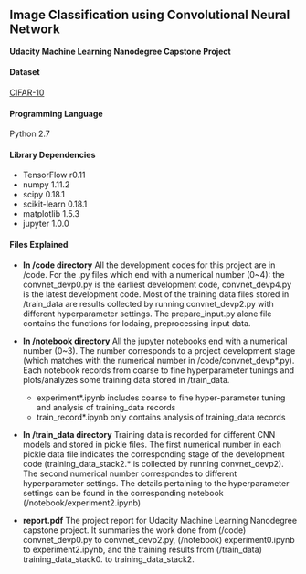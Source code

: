 ## Image Classification using Convolutional Neural Network 
**Udacity Machine Learning Nanodegree Capstone Project**

#### Dataset
[CIFAR-10](http://www.cs.utoronto.ca/~kriz/cifar.html)

#### Programming Language
Python 2.7

#### Library Dependencies
- TensorFlow r0.11
- numpy 1.11.2
- scipy 0.18.1
- scikit-learn 0.18.1
- matplotlib 1.5.3
- jupyter 1.0.0

#### Files Explained
- **In /code directory**
All the development codes for this project are in /code. For the .py files which end with a numerical number (0~4): the convnet_devp0.py is the earliest development code, convnet_devp4.py is the latest development code. Most of the training data files stored in /train_data are results collected by running convnet_devp2.py with different hyperparameter settings. The prepare_input.py alone file contains the functions for lodaing, preprocessing input data. 

- **In /notebook directory**
All the jupyter notebooks end with a numerical number (0~3). The number corresponds to a project development stage (which matches with the numerical number in /code/convnet_devp*.py). Each notebook records from coarse to fine hyperparameter tunings and plots/analyzes some training data stored in /train_data.
	- experiment*.ipynb includes coarse to fine hyper-parameter tuning and analysis of training_data records
	- train_record*.ipynb only contains analysis of training_data records

- **In /train_data directory**
Training data is recorded for different CNN models and stored in pickle files. The first numerical number in each pickle data file indicates the corresponding stage of the development code (training_data_stack2.* is collected by running convnet_devp2). The second numerical number correspondes to different hyperparameter settings. The details pertaining to the hyperparameter settings can be found in the corresponding notebook (/notebook/experiment2.ipynb)

- **report.pdf**
The project report for Udacity Machine Learning Nanodegree capstone project. It summaries the work done from (/code) convnet_devp0.py to convnet_devp2.py, (/notebook) experiment0.ipynb to experiment2.ipynb, and the training results from (/train_data) training_data_stack0. to training_data_stack2.



